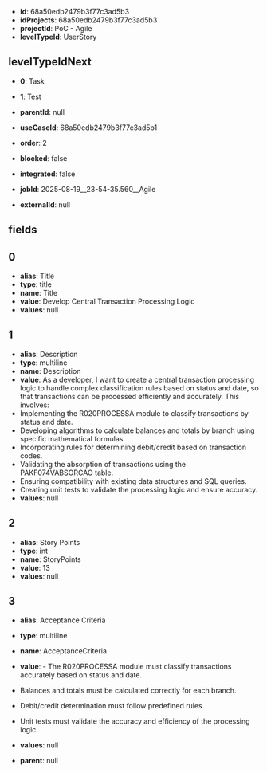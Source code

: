 - **id**: 68a50edb2479b3f77c3ad5b3
- **idProjects**: 68a50edb2479b3f77c3ad5b3
- **projectId**: PoC - Agile
- **levelTypeId**: UserStory
## levelTypeIdNext
- **0**: Task
- **1**: Test

- **parentId**: null
- **useCaseId**: 68a50edb2479b3f77c3ad5b1
- **order**: 2
- **blocked**: false
- **integrated**: false
- **jobId**: 2025-08-19__23-54-35.560__Agile
- **externalId**: null
## fields
## 0
- **alias**: Title
- **type**: title
- **name**: Title
- **value**: Develop Central Transaction Processing Logic
- **values**: null

## 1
- **alias**: Description
- **type**: multiline
- **name**: Description
- **value**: As a developer, I want to create a central transaction processing logic to handle complex classification rules based on status and date, so that transactions can be processed efficiently and accurately. This involves:
- Implementing the R020PROCESSA module to classify transactions by status and date.
- Developing algorithms to calculate balances and totals by branch using specific mathematical formulas.
- Incorporating rules for determining debit/credit based on transaction codes.
- Validating the absorption of transactions using the PAKF074VABSORCAO table.
- Ensuring compatibility with existing data structures and SQL queries.
- Creating unit tests to validate the processing logic and ensure accuracy.
- **values**: null

## 2
- **alias**: Story Points
- **type**: int
- **name**: StoryPoints
- **value**: 13
- **values**: null

## 3
- **alias**: Acceptance Criteria
- **type**: multiline
- **name**: AcceptanceCriteria
- **value**: - The R020PROCESSA module must classify transactions accurately based on status and date.
- Balances and totals must be calculated correctly for each branch.
- Debit/credit determination must follow predefined rules.
- Unit tests must validate the accuracy and efficiency of the processing logic.
- **values**: null


- **parent**: null
